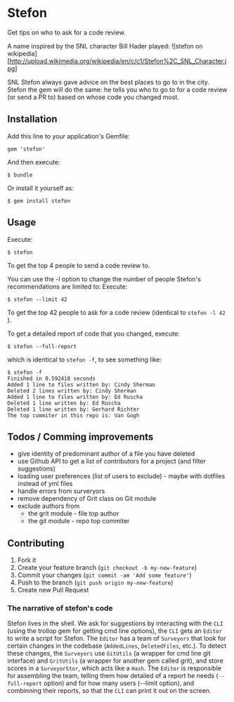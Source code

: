 # Stefon

Get tips on who to ask for a code review.

A name inspired by the SNL character Bill Hader played:
![stefon on wikipedia][http://upload.wikimedia.org/wikipedia/en/c/c1/Stefon%2C_SNL_Character.jpg]

SNL Stefon always gave advice on the best places to go to in the city. Stefon the gem will do the same: he tells you who to go to for a code review (or send a PR to) based on whose code you changed most.

## Installation

Add this line to your application's Gemfile:

    gem 'stefon'

And then execute:

    $ bundle

Or install it yourself as:

    $ gem install stefon

## Usage
Execute:

    $ stefon

To get the top 4 people to send a code review to.

You can use the -l option to change the number of people Stefon's recommendations are limited to:
Execute:

    $ stefon --limit 42

To get the top 42 people to ask for a code review (identical to `stefon -l 42` ).

To get a detailed report of code that you changed, execute:

    $ stefon --full-report
which is identical to `stefon -f`, to see something like:

    $ stefon -f
    Finished in 0.592418 seconds
    Added 1 line to files written by: Cindy Sherman
    Deleted 2 lines written by: Cindy Sherman
    Added 1 line to files written by: Ed Ruscha
    Deleted 1 line written by: Ed Ruscha
    Deleted 1 line written by: Gerhard Richter
    The top commiter in this repo is: Van Gogh


## Todos / Comming improvements
* give identity of predominant author of a file you have deleted
* use Github API to get a list of contributors for a project (and filter suggestions)
* loading user preferences (list of users to exclude) - maybe with dotfiles instead of yml files
* handle errors from surveryors
* remove dependency of Grit class on Git module
* exclude authors from
    * the grit module - file top author
    * the git module - repo top commiter


## Contributing

1. Fork it
2. Create your feature branch (`git checkout -b my-new-feature`)
3. Commit your changes (`git commit -am 'Add some feature'`)
4. Push to the branch (`git push origin my-new-feature`)
5. Create new Pull Request

### The narrative of stefon's code

Stefon lives in the shell. We ask for suggestions by interacting with the `CLI` (using the trollop gem for getting cmd line options), the `CLI` gets an `Editor` to write a script for Stefon. The `Editor` has a team of `Surveyors` that look for certain changes in the codebase (`AddedLines`, `DeletedFiles`, etc.). To detect these changes, the `Surveyors` use `GitUtils` (a wrapper for cmd line git interface) and `GritUtils` (a wrapper for another gem called grit), and store scores in a `SurveyorStor`, which acts like a `Hash`. The `Editor` is responsible for assembling the team, telling them how detailed of a report he needs (`--full-report` option) and for how many users (--limit option), and combinning their reports, so that the `CLI` can print it out on the screen.
